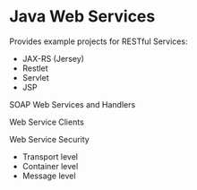# Java Web Services
Provides example projects for
RESTful Services:
- JAX-RS (Jersey)
- Restlet
- Servlet
- JSP

SOAP Web Services and Handlers

Web Service Clients

Web Service Security
- Transport level
- Container level
- Message level